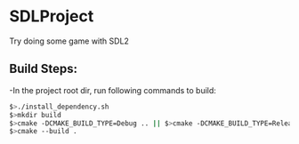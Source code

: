 # SDLProject
Try doing some game with SDL2

## Build Steps:
-In the project root dir, run following commands to build:
```bash
$>./install_dependency.sh
$>mkdir build
$>cmake -DCMAKE_BUILD_TYPE=Debug .. || $>cmake -DCMAKE_BUILD_TYPE=Release ..
$>cmake --build .
```
